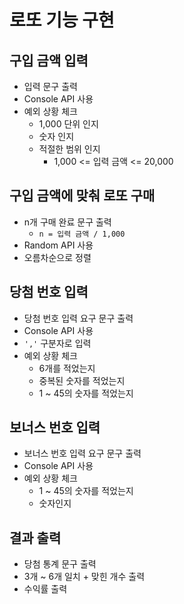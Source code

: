 # 로또 기능 구현

## 구입 금액 입력

- 입력 문구 출력
- Console API 사용
- 예외 상황 체크
  - 1,000 단위 인지
  - 숫자 인지
  - 적절한 범위 인지
    - 1,000 <= 입력 금액 <= 20,000

## 구입 금액에 맞춰 로또 구매

- n개 구매 완료 문구 출력
  - `n = 입력 금액 / 1,000`
- Random API 사용
- 오름차순으로 정렬

## 당첨 번호 입력

- 당첨 번호 입력 요구 문구 출력
- Console API 사용
- `','` 구분자로 입력
- 예외 상황 체크
  - 6개를 적었는지
  - 중복된 숫자를 적었는지
  - 1 ~ 45의 숫자를 적었는지

## 보너스 번호 입력

- 보너스 번호 입력 요구 문구 출력
- Console API 사용
- 예외 상황 체크
  - 1 ~ 45의 숫자를 적었는지
  - 숫자인지

## 결과 출력

- 당첨 통계 문구 출력
- 3개 ~ 6개 일치 + 맞힌 개수 출력
- 수익률 출력
